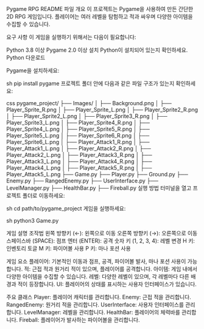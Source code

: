 Pygame RPG README 파일
개요
이 프로젝트는 Pygame을 사용하여 만든 간단한 2D RPG 게임입니다. 플레이어는 여러 레벨을 탐험하고 적과 싸우며 다양한 아이템을 수집할 수 있습니다.

요구 사항
이 게임을 실행하기 위해서는 다음이 필요합니다:

Python 3.8 이상
Pygame 2.0 이상
설치
Python이 설치되어 있는지 확인하세요. Python 다운로드

Pygame을 설치하세요:

sh
pip install pygame
프로젝트 폴더 안에 다음과 같은 파일 구조가 있는지 확인하세요:

css
pygame_project/
├── Images/
│   ├── Background.png
│   ├── Player_Sprite_R.png
│   ├── Player_Sprite_L.png
│   ├── Player_Sprite2_R.png
│   ├── Player_Sprite2_L.png
│   ├── Player_Sprite3_R.png
│   ├── Player_Sprite3_L.png
│   ├── Player_Sprite4_R.png
│   ├── Player_Sprite4_L.png
│   ├── Player_Sprite5_R.png
│   ├── Player_Sprite5_L.png
│   ├── Player_Sprite6_R.png
│   ├── Player_Sprite6_L.png
│   ├── Player_Attack1_R.png
│   ├── Player_Attack1_L.png
│   ├── Player_Attack2_R.png
│   ├── Player_Attack2_L.png
│   ├── Player_Attack3_R.png
│   ├── Player_Attack3_L.png
│   ├── Player_Attack4_R.png
│   ├── Player_Attack4_L.png
│   ├── Player_Attack5_R.png
│   ├── Player_Attack5_L.png
├── Game.py
├── Player.py
├── Ground.py
├── Enemy.py
├── RangedEnemy.py
├── UserInterface.py
├── LevelManager.py
├── HealthBar.py
├── Fireball.py
실행 방법
터미널을 열고 프로젝트 폴더로 이동하세요:

sh
cd path/to/pygame_project
게임을 실행하세요:

sh
python3 Game.py

게임 설명
조작법
왼쪽 방향키 (←): 왼쪽으로 이동
오른쪽 방향키 (→): 오른쪽으로 이동
스페이스바 (SPACE): 점프
엔터 (ENTER): 공격
숫자 키 (1, 2, 3, 4): 레벨 변경
H 키: 인벤토리 토글
M 키: 파이어볼 사용
P 키: 마나 포션 사용

게임 요소
플레이어: 기본적인 이동과 점프, 공격, 파이어볼 발사, 마나 포션 사용이 가능합니다.
적: 근접 적과 원거리 적이 있으며, 플레이어를 공격합니다.
아이템: 게임 내에서 다양한 아이템을 수집할 수 있습니다.
레벨: 다양한 레벨이 있으며, 각 레벨마다 다른 배경과 적이 등장합니다.
UI: 플레이어의 상태를 표시하는 사용자 인터페이스가 있습니다.

주요 클래스
Player: 플레이어 캐릭터를 관리합니다.
Enemy: 근접 적을 관리합니다.
RangedEnemy: 원거리 적을 관리합니다.
UserInterface: 사용자 인터페이스를 관리합니다.
LevelManager: 레벨을 관리합니다.
HealthBar: 플레이어의 체력바를 관리합니다.
Fireball: 플레이어가 발사하는 파이어볼을 관리합니다.
